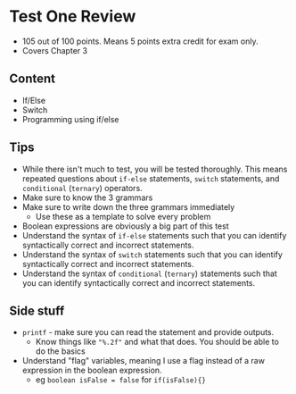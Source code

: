 # Test One Review
* 105 out of 100 points. Means 5 points extra credit for exam only.
* Covers Chapter 3

## Content
* If/Else
* Switch
* Programming using if/else

## Tips
* While there isn't much to test, you will be tested thoroughly. This means repeated questions about `if-else` statements, `switch` statements, and `conditional` (`ternary`) operators.
* Make sure to know the 3 grammars
* Make sure to write down the three grammars immediately
  * Use these as a template to solve every problem
* Boolean expressions are obviously a big part of this test
* Understand the syntax of `if-else` statements such that you can identify syntactically correct and incorrect statements.
* Understand the syntax of `switch` statements such that you can identify syntactically correct and incorrect statements.
* Understand the syntax of `conditional` (`ternary`) statements such that you can identify syntactically correct and incorrect statements.

## Side stuff
* `printf` - make sure you can read the statement and provide outputs.
  * Know things like `"%.2f"` and what that does. You should be able to do the basics
* Understand "flag" variables, meaning I use a flag instead of a raw expression in the boolean expression.
  * eg `boolean isFalse = false` for `if(isFalse){}`
